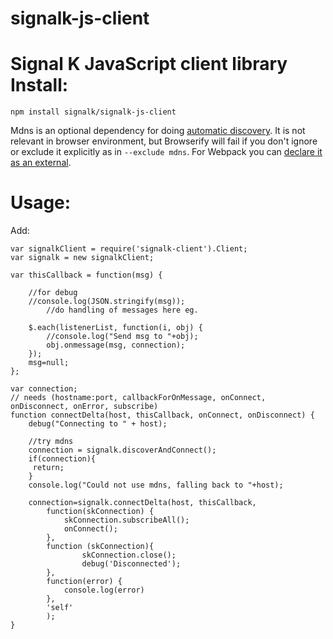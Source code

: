 # signalk-js-client
Signal K JavaScript client library
Install:
=======

`npm install signalk/signalk-js-client`

Mdns is an optional dependency for doing [automatic discovery](http://signalk.org/specification/master/connection.html). It is not relevant in browser environment, but Browserify will fail if you don't ignore or exclude it explicitly as in `--exclude mdns`. For Webpack you can [declare it as an external](https://github.com/SignalK/instrumentpanel/blob/b66047dd6c3382d5981601ed0c7c58d39505fdb6/webpack.config.js#L36).


Usage:
=====

Add:
```
var signalkClient = require('signalk-client').Client;
var signalk = new signalkClient;

var thisCallback = function(msg) {

	//for debug
	//console.log(JSON.stringify(msg));
        //do handling of messages here eg.

	$.each(listenerList, function(i, obj) {
		//console.log("Send msg to "+obj);
		obj.onmessage(msg, connection);
	});
	msg=null;
};

var connection;
// needs (hostname:port, callbackForOnMessage, onConnect, onDisconnect, onError, subscribe)
function connectDelta(host, thisCallback, onConnect, onDisconnect) {
    debug("Connecting to " + host);

    //try mdns
    connection = signalk.discoverAndConnect();
    if(connection){
	 return;
    }
    console.log("Could not use mdns, falling back to "+host);
  
    connection=signalk.connectDelta(host, thisCallback,
        function(skConnection) {
            skConnection.subscribeAll();
            onConnect();
        },
        function (skConnection){
                skConnection.close();
                debug('Disconnected');
        },
        function(error) {
            console.log(error)
        },
        'self'
        );
}

